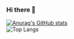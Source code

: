### Hi there 👋
[![Anurag's GitHub stats](https://github-readme-stats.vercel.app/api?username=siwonpada)](https://github.com/anuraghazra/github-readme-stats)  
![Top Langs](https://github-readme-stats.vercel.app/api/top-langs/?username=siwonpada)

<!--
**siwonpada/siwonpada** is a ✨ _special_ ✨ repository because its `README.md` (this file) appears on your GitHub profile.

Here are some ideas to get you started:

- 🔭 I’m currently working on ...
- 🌱 I’m currently learning ...
- 👯 I’m looking to collaborate on ...
- 🤔 I’m looking for help with ...
- 💬 Ask me about ...
- 📫 How to reach me: ...
- 😄 Pronouns: ...
- ⚡ Fun fact: ...
-->
